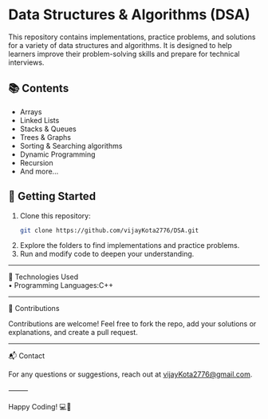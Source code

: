 # Data Structures & Algorithms (DSA)

This repository contains implementations, practice problems, and solutions for a variety of data structures and algorithms. It is designed to help learners improve their problem-solving skills and prepare for technical interviews.

## 📚 Contents

- Arrays
- Linked Lists
- Stacks & Queues
- Trees & Graphs
- Sorting & Searching algorithms
- Dynamic Programming
- Recursion
- And more...

## 🚀 Getting Started

1. Clone this repository:
   ```bash
   git clone https://github.com/vijayKota2776/DSA.git

2.	Explore the folders to find implementations and practice problems.
3.	Run and modify code to deepen your understanding.

---

🧰 Technologies Used<br>
	•	Programming Languages:C++

---

🙌 Contributions

Contributions are welcome! Feel free to fork the repo, add your solutions or explanations, and create a pull request.

---

📬 Contact

For any questions or suggestions, reach out at vijayKota2776@gmail.com.

⸻

Happy Coding! 💻🚀

